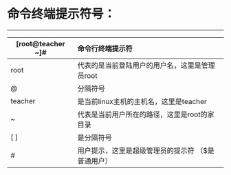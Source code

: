 # 命令终端提示符号：
---

| [root@teacher ~]#  | 命令行终端提示符 
| --------           | :----
| root               |代表的是当前登陆用户的用户名，这里是管理员root
| @                  |分隔符号
|teacher             |是当前linux主机的主机名，这里是teacher
|~                   |代表是当前用户所在的路径，这里是root的家目录
|[ ]                 |是分隔符号
|#                   | 用户提示，这里是超级管理员的提示符  （$是普通用户）


